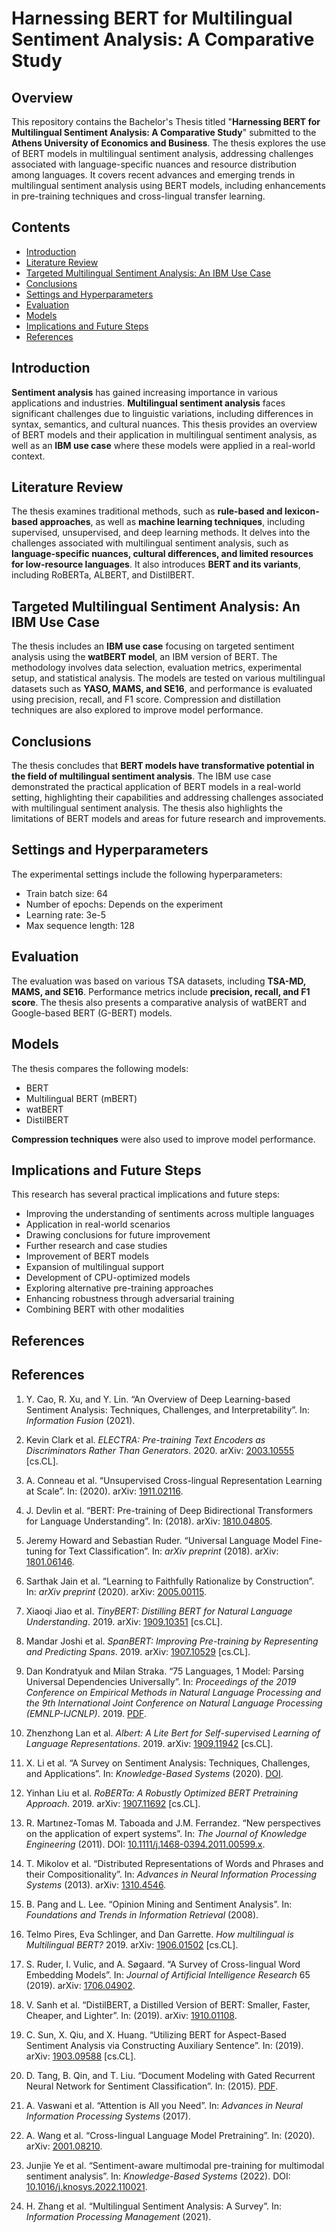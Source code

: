 # Harnessing BERT for Multilingual Sentiment Analysis: A Comparative Study

## Overview

This repository contains the Bachelor's Thesis titled "**Harnessing BERT for Multilingual Sentiment Analysis: A Comparative Study**" submitted to the **Athens University of Economics and Business**. The thesis explores the use of BERT models in multilingual sentiment analysis, addressing challenges associated with language-specific nuances and resource distribution among languages. It covers recent advances and emerging trends in multilingual sentiment analysis using BERT models, including enhancements in pre-training techniques and cross-lingual transfer learning.

## Contents

*   [Introduction](#introduction)
*   [Literature Review](#literature-review)
*   [Targeted Multilingual Sentiment Analysis: An IBM Use Case](#targeted-multilingual-sentiment-analysis-an-ibm-use-case)
*   [Conclusions](#conclusions)
*   [Settings and Hyperparameters](#settings-and-hyperparameters)
*   [Evaluation](#evaluation)
*   [Models](#models)
*   [Implications and Future Steps](#implications-and-future-steps)
*   [References](#references)

## Introduction

**Sentiment analysis** has gained increasing importance in various applications and industries. **Multilingual sentiment analysis** faces significant challenges due to linguistic variations, including differences in syntax, semantics, and cultural nuances. This thesis provides an overview of BERT models and their application in multilingual sentiment analysis, as well as an **IBM use case** where these models were applied in a real-world context.

## Literature Review

The thesis examines traditional methods, such as **rule-based and lexicon-based approaches**, as well as **machine learning techniques**, including supervised, unsupervised, and deep learning methods. It delves into the challenges associated with multilingual sentiment analysis, such as **language-specific nuances, cultural differences, and limited resources for low-resource languages**. It also introduces **BERT and its variants**, including RoBERTa, ALBERT, and DistilBERT.

## Targeted Multilingual Sentiment Analysis: An IBM Use Case

The thesis includes an **IBM use case** focusing on targeted sentiment analysis using the **watBERT model**, an IBM version of BERT. The methodology involves data selection, evaluation metrics, experimental setup, and statistical analysis. The models are tested on various multilingual datasets such as **YASO, MAMS, and SE16**, and performance is evaluated using precision, recall, and F1 score. Compression and distillation techniques are also explored to improve model performance.

## Conclusions

The thesis concludes that **BERT models have transformative potential in the field of multilingual sentiment analysis**. The IBM use case demonstrated the practical application of BERT models in a real-world setting, highlighting their capabilities and addressing challenges associated with multilingual sentiment analysis. The thesis also highlights the limitations of BERT models and areas for future research and improvements.

## Settings and Hyperparameters

The experimental settings include the following hyperparameters:

*   Train batch size: 64
*   Number of epochs: Depends on the experiment
*   Learning rate: 3e-5
*   Max sequence length: 128

## Evaluation

The evaluation was based on various TSA datasets, including **TSA-MD, MAMS, and SE16**. Performance metrics include **precision, recall, and F1 score**. The thesis also presents a comparative analysis of watBERT and Google-based BERT (G-BERT) models.

## Models

The thesis compares the following models:

*   BERT
*   Multilingual BERT (mBERT)
*   watBERT
*   DistilBERT

**Compression techniques** were also used to improve model performance.

## Implications and Future Steps

This research has several practical implications and future steps:

*   Improving the understanding of sentiments across multiple languages
*   Application in real-world scenarios
*   Drawing conclusions for future improvement
*   Further research and case studies
*   Improvement of BERT models
*   Expansion of multilingual support
*   Development of CPU-optimized models
*   Exploring alternative pre-training approaches
*   Enhancing robustness through adversarial training
*   Combining BERT with other modalities

## References

## References

1. Y. Cao, R. Xu, and Y. Lin. “An Overview of Deep Learning-based Sentiment Analysis: Techniques, Challenges, and Interpretability”. In: *Information Fusion* (2021).

2. Kevin Clark et al. *ELECTRA: Pre-training Text Encoders as Discriminators Rather Than Generators*. 2020. arXiv: [2003.10555](https://arxiv.org/abs/2003.10555) [cs.CL].

3. A. Conneau et al. “Unsupervised Cross-lingual Representation Learning at Scale”. In: (2020). arXiv: [1911.02116](https://arxiv.org/abs/1911.02116).

4. J. Devlin et al. “BERT: Pre-training of Deep Bidirectional Transformers for Language Understanding”. In: (2018). arXiv: [1810.04805](https://arxiv.org/abs/1810.04805).

5. Jeremy Howard and Sebastian Ruder. “Universal Language Model Fine-tuning for Text Classification”. In: *arXiv preprint* (2018). arXiv: [1801.06146](https://arxiv.org/abs/1801.06146).

6. Sarthak Jain et al. “Learning to Faithfully Rationalize by Construction”. In: *arXiv preprint* (2020). arXiv: [2005.00115](https://arxiv.org/abs/2005.00115).

7. Xiaoqi Jiao et al. *TinyBERT: Distilling BERT for Natural Language Understanding*. 2019. arXiv: [1909.10351](https://arxiv.org/abs/1909.10351) [cs.CL].

8. Mandar Joshi et al. *SpanBERT: Improving Pre-training by Representing and Predicting Spans*. 2019. arXiv: [1907.10529](https://arxiv.org/abs/1907.10529) [cs.CL].

9. Dan Kondratyuk and Milan Straka. “75 Languages, 1 Model: Parsing Universal Dependencies Universally”. In: *Proceedings of the 2019 Conference on Empirical Methods in Natural Language Processing and the 9th International Joint Conference on Natural Language Processing (EMNLP-IJCNLP)*. 2019. [PDF](https://aclanthology.org/D19-1279.pdf).

10. Zhenzhong Lan et al. *Albert: A Lite Bert for Self-supervised Learning of Language Representations*. 2019. arXiv: [1909.11942](https://arxiv.org/abs/1909.11942) [cs.CL].

11. X. Li et al. “A Survey on Sentiment Analysis: Techniques, Challenges, and Applications”. In: *Knowledge-Based Systems* (2020). [DOI](https://link.springer.com/article/10.1007/s10462-022-10144-1).

12. Yinhan Liu et al. *RoBERTa: A Robustly Optimized BERT Pretraining Approach*. 2019. arXiv: [1907.11692](https://arxiv.org/abs/1907.11692) [cs.CL].

13. R. Martınez-Tomas M. Taboada and J.M. Ferrandez. “New perspectives on the application of expert systems”. In: *The Journal of Knowledge Engineering* (2011). DOI: [10.1111/j.1468-0394.2011.00599.x](https://doi.org/10.1111/j.1468-0394.2011.00599.x).

14. T. Mikolov et al. “Distributed Representations of Words and Phrases and their Compositionality”. In: *Advances in Neural Information Processing Systems* (2013). arXiv: [1310.4546](https://arxiv.org/abs/1310.4546).

15. B. Pang and L. Lee. “Opinion Mining and Sentiment Analysis”. In: *Foundations and Trends in Information Retrieval* (2008).

16. Telmo Pires, Eva Schlinger, and Dan Garrette. *How multilingual is Multilingual BERT?* 2019. arXiv: [1906.01502](https://arxiv.org/abs/1906.01502) [cs.CL].

17. S. Ruder, I. Vulic, and A. Søgaard. “A Survey of Cross-lingual Word Embedding Models”. In: *Journal of Artificial Intelligence Research* 65 (2019). arXiv: [1706.04902](https://arxiv.org/abs/1706.04902).

18. V. Sanh et al. “DistilBERT, a Distilled Version of BERT: Smaller, Faster, Cheaper, and Lighter”. In: (2019). arXiv: [1910.01108](https://arxiv.org/abs/1910.01108).

19. C. Sun, X. Qiu, and X. Huang. “Utilizing BERT for Aspect-Based Sentiment Analysis via Constructing Auxiliary Sentence”. In: (2019). arXiv: [1903.09588](https://arxiv.org/abs/1903.09588) [cs.CL].

20. D. Tang, B. Qin, and T. Liu. “Document Modeling with Gated Recurrent Neural Network for Sentiment Classification”. In: (2015). [PDF](https://aclanthology.org/D15-1167).

21. A. Vaswani et al. “Attention is All you Need”. In: *Advances in Neural Information Processing Systems* (2017).

22. A. Wang et al. “Cross-lingual Language Model Pretraining”. In: (2020). arXiv: [2001.08210](https://arxiv.org/abs/2001.08210).

23. Junjie Ye et al. “Sentiment-aware multimodal pre-training for multimodal sentiment analysis”. In: *Knowledge-Based Systems* (2022). DOI: [10.1016/j.knosys.2022.110021](https://doi.org/10.1016/j.knosys.2022.110021).

24. H. Zhang et al. “Multilingual Sentiment Analysis: A Survey”. In: *Information Processing Management* (2021).
